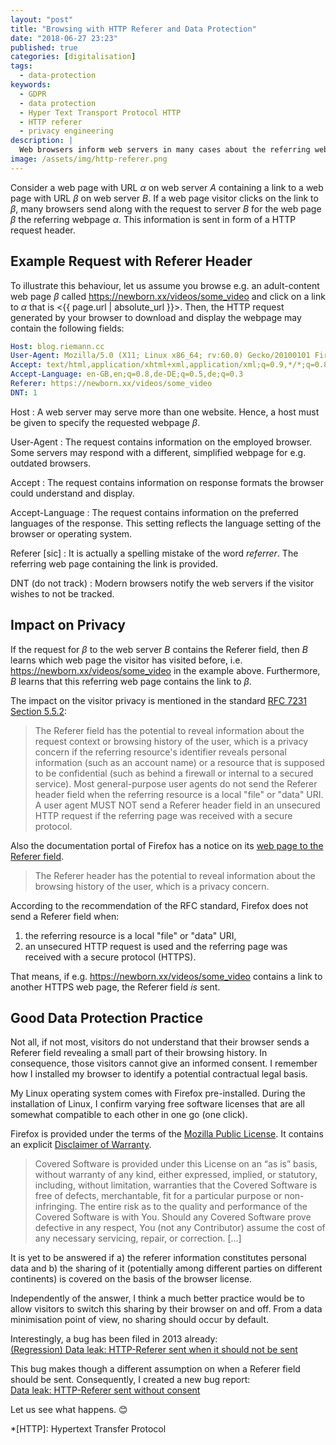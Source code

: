 ```yaml
---
layout: "post"
title: "Browsing with HTTP Referer and Data Protection"
date: "2018-06-27 23:23"
published: true
categories: [digitalisation]
tags:
  - data-protection
keywords:
  - GDPR
  - data protection
  - Hyper Text Transport Protocol HTTP
  - HTTP referer
  - privacy engineering
description: |
  Web browsers inform web servers in many cases about the referring webpage when users browse the web. I consider if this can be a good data protection practice.
image: /assets/img/http-referer.png
---
```


Consider a web page with URL *α* on web server *A* containing a link to a web page with URL *β* on web server *B*. If a web page visitor clicks on the link to *β*, many browsers send along with the request to server *B* for the web page *β* the referring webpage *α*. This information is sent in form of a HTTP request header.

<!--more-->

## Example Request with Referer Header

To illustrate this behaviour, let us assume you browse e.g. an adult-content web page *β* called https://newborn.xx/videos/some_video and click on a link to *α* that is <{{ page.url | absolute_url }}>. Then, the HTTP request generated by your browser to download and display the webpage may contain the following fields:

```yaml
Host: blog.riemann.cc
User-Agent: Mozilla/5.0 (X11; Linux x86_64; rv:60.0) Gecko/20100101 Firefox/60.0
Accept: text/html,application/xhtml+xml,application/xml;q=0.9,*/*;q=0.8
Accept-Language: en-GB,en;q=0.8,de-DE;q=0.5,de;q=0.3
Referer: https://newborn.xx/videos/some_video
DNT: 1
```

Host
:   A web server may serve more than one website. Hence, a host must be given to specify the requested webpage *β*.

User-Agent
:   The request contains information on the employed browser. Some servers may respond with a different, simplified webpage for e.g. outdated browsers.

Accept
:   The request contains information on response formats the browser could understand and display.

Accept-Language
:   The request contains information on the preferred languages of the response. This setting reflects the language setting of the browser or operating system.

Referer [sic]
:   It is actually a spelling mistake of the word *referrer*. The referring web page containing the link is provided.

DNT (do not track)
:   Modern browsers notify the web servers if the visitor wishes to not be tracked.

## Impact on Privacy

If the request for *β* to the web server *B* contains the Referer field, then *B* learns which web page the visitor has visited before, i.e. https://newborn.xx/videos/some_video in the example above. Furthermore, *B* learns that this referring web page contains the link to *β*.

The impact on the visitor privacy is mentioned in the standard [RFC 7231 Section 5.5.2](https://tools.ietf.org/html/rfc7231#section-5.5.2):

> The Referer field has the potential to reveal information about the request context or browsing history of the user, which is a privacy concern if the referring resource's identifier reveals personal information (such as an account name) or a resource that is supposed to be confidential (such as behind a firewall or internal to a secured service).  Most general-purpose user agents do not send the Referer header field when the referring resource is a local "file" or "data" URI.  A user agent MUST NOT send a Referer header field in an unsecured HTTP request if the referring page was received with a secure protocol.

Also the documentation portal of Firefox has a notice on its [web page to the Referer field](https://developer.mozilla.org/en-US/docs/Web/HTTP/Headers/Referer).

> The Referer header has the potential to reveal information about the browsing history of the user, which is a privacy concern.

According to the recommendation of the RFC standard, Firefox does not send a Referer field when:

1) the referring resource is a local "file" or "data" URI,
2) an unsecured HTTP request is used and the referring page was received with a secure protocol (HTTPS).

That means, if e.g. https://newborn.xx/videos/some_video contains a link to another HTTPS web page, the Referer field *is* sent.

## Good Data Protection Practice

Not all, if not most, visitors do not understand that their browser sends a Referer field revealing a small part of their browsing history. In consequence, those visitors cannot give an informed consent. I remember how I installed my browser to identify a potential contractual legal basis.

My Linux operating system comes with Firefox pre-installed. During the installation of Linux, I confirm varying free software licenses that are all somewhat compatible to each other in one go (one click).

Firefox is provided under the terms of the [Mozilla Public License](https://www.mozilla.org/en-US/MPL/2.0/). It contains an explicit [Disclaimer of Warranty](https://www.mozilla.org/en-US/MPL/2.0/#disclaimer-of-warranty).

> Covered Software is provided under this License on an “as is” basis, without warranty of any kind, either expressed, implied, or statutory, including, without limitation, warranties that the Covered Software is free of defects, merchantable, fit for a particular purpose or non-infringing. The entire risk as to the quality and performance of the Covered Software is with You. Should any Covered Software prove defective in any respect, You (not any Contributor) assume the cost of any necessary servicing, repair, or correction. […]

It is yet to be answered if a) the referer information constitutes personal data and b) the sharing of it (potentially among different parties on different continents) is covered on the basis of the browser license.

Independently of the answer, I think a much better practice would be to allow visitors to switch this sharing by their browser on and off. From a data minimisation point of view, no sharing should occur by default.

Interestingly, a bug has been filed in 2013 already:  
[(Regression) Data leak: HTTP-Referer sent when it should not be sent](https://bugzilla.mozilla.org/show_bug.cgi?id=843477)

This bug makes though a different assumption on when a Referer field should be sent. Consequently, I created a new bug report:   
[Data leak: HTTP-Referer sent without consent](https://bugzilla.mozilla.org/show_bug.cgi?id=1471755)

Let us see what happens. :blush:



*[HTTP]: Hypertext Transfer Protocol
